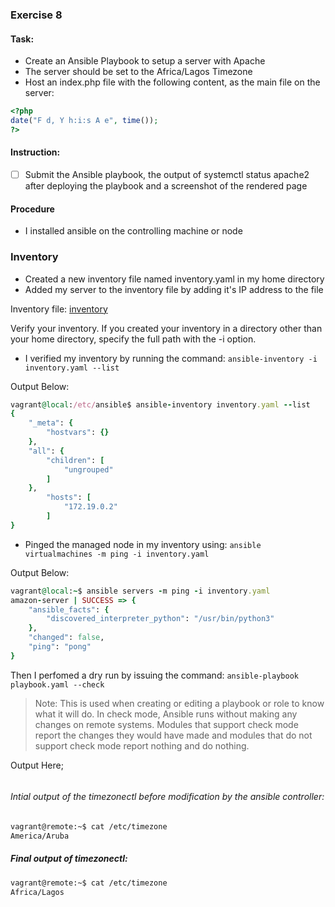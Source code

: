 
### Exercise 8

#### Task:

- Create an Ansible Playbook to setup a server with Apache
- The server should be set to the Africa/Lagos Timezone
- Host an index.php file with the following content, as the main file on the server:
```php
<?php
date("F d, Y h:i:s A e", time());
?>
```
#### Instruction:

 * [ ] Submit the Ansible playbook, the output of systemctl status apache2 after deploying the playbook and a screenshot of the rendered page



#### Procedure
- I installed ansible on the controlling machine or node

### Inventory
- Created a new inventory file named inventory.yaml in my home directory
- Added my server to the inventory file by adding it's IP address to the file

Inventory file:
[inventory](https://github.com/philemonnwanne/altschool-cloud-exercises/blob/main/Month-02/Exercise-08/inventory.yaml)

Verify your inventory. If you created your inventory in a directory other than your home directory, specify the full path with the -i option.

- I verified my inventory by running the command: `ansible-inventory -i inventory.yaml --list`

Output Below:
```ruby
vagrant@local:/etc/ansible$ ansible-inventory inventory.yaml --list
{
    "_meta": {
        "hostvars": {}
    },
    "all": {
        "children": [
            "ungrouped"
        ]
    },
        "hosts": [
            "172.19.0.2"
        ]
}
```

- Pinged the managed node in my inventory using: `ansible virtualmachines -m ping -i inventory.yaml`


Output Below:
```ruby
vagrant@local:~$ ansible servers -m ping -i inventory.yaml
amazon-server | SUCCESS => {
    "ansible_facts": {
        "discovered_interpreter_python": "/usr/bin/python3"
    },
    "changed": false,
    "ping": "pong"
}
```

Then I perfomed a dry run by issuing the command: `ansible-playbook playbook.yaml --check`

> Note:  This is used when creating or editing a playbook or role to know what it will do. In check mode, Ansible runs without making any changes on remote systems. Modules that support check mode report the changes they would have made and modules that do not support check mode report nothing and do nothing.

Output Here;

```ruby

```

###### Intial output of the timezonectl before modification by the ansible controller:
```bash
vagrant@remote:~$ cat /etc/timezone
America/Aruba
```

##### Final output of timezonectl:
```bash
vagrant@remote:~$ cat /etc/timezone
Africa/Lagos
```




